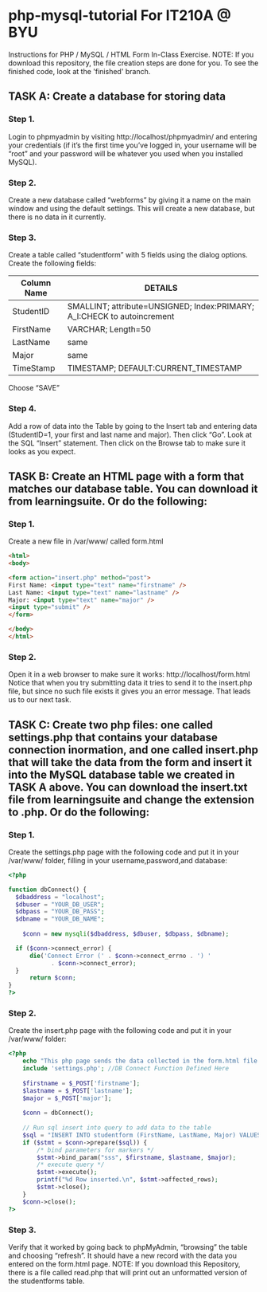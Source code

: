 # php-mysql-tutorial For IT210A @ BYU
Instructions for PHP / MySQL / HTML Form In-Class Exercise.
NOTE: If you download this repository, the file creation steps are done for you. 
To see the finished code, look at the 'finished' branch.

## TASK A: Create a database for storing data

### Step 1. 

Login to phpmyadmin by visiting http://localhost/phpmyadmin/ and entering your credentials (if it’s the first time you’ve logged in, your username will be “root” and your password will be whatever you used when you installed MySQL).

### Step 2. 

Create a new database called “webforms” by giving it a name on the main window and using the default settings. This will create a new database, but there is no data in it currently.

### Step 3. 

Create a table called “studentform” with 5 fields using the dialog options. Create the following fields: 

| Column Name | DETAILS |
| ----------- | ------- |
| StudentID   | SMALLINT; attribute=UNSIGNED; Index:PRIMARY; A_I:CHECK to autoincrement | 
| FirstName   | VARCHAR; Length=50 |
| LastName    | same |
| Major       | same |
| TimeStamp   | TIMESTAMP; DEFAULT:CURRENT_TIMESTAMP |

Choose “SAVE”

### Step 4. 

Add a row of data into the Table by going to the Insert tab and entering data (StudentID=1, your first and last name and major). Then click “Go”. Look at the SQL “Insert” statement. Then click on the Browse tab to make sure it looks as you expect.

## TASK B: Create an HTML page with a form that matches our database table. You can download it from learningsuite. Or do the following:


### Step 1. 

Create a new file in /var/www/ called form.html
```html
<html>
<body>

<form action="insert.php" method="post">
First Name: <input type="text" name="firstname" />
Last Name: <input type="text" name="lastname" />
Major: <input type="text" name="major" />
<input type="submit" />
</form>

</body>
</html> 
```
### Step 2. 

Open it in a web browser to make sure it works: http://localhost/form.html
Notice that when you try submitting data it tries to send it to the insert.php file, but since no such file exists it gives you an error message. That leads us to our next task.

## TASK C: Create two php files: one called settings.php that contains your database connection inormation, and one called insert.php that will take the data from the form and insert it into the MySQL database table we created in TASK A above. You can download the insert.txt file from learningsuite and change the extension to .php. Or do the following:

### Step 1. 

Create the settings.php page with the following code and put it in your /var/www/ folder, filling in your username,password,and database:
```php
<?php

function dbConnect() {
  $dbaddress = "localhost";
  $dbuser = "YOUR_DB_USER";
  $dbpass = "YOUR_DB_PASS";
  $dbname = "YOUR_DB_NAME";
  
	$conn = new mysqli($dbaddress, $dbuser, $dbpass, $dbname);

  if ($conn->connect_error) {
      die('Connect Error (' . $conn->connect_errno . ') '
            . $conn->connect_error);
  }
	  return $conn;
}
?>
```

### Step 2. 

Create the insert.php page with the following code and put it in your /var/www/ folder:
```php
<?php
    echo "This php page sends the data collected in the form.html file and inserts it into the MySQL database\n\n";
    include 'settings.php'; //DB Connect Function Defined Here
    
    $firstname = $_POST['firstname'];
    $lastname = $_POST['lastname'];
    $major = $_POST['major'];
        
    $conn = dbConnect();
    
    // Run sql insert into query to add data to the table
    $sql = "INSERT INTO studentform (FirstName, LastName, Major) VALUES (?,?,?)";
    if ($stmt = $conn->prepare($sql)) {
        /* bind parameters for markers */
        $stmt->bind_param("sss", $firstname, $lastname, $major);
        /* execute query */
        $stmt->execute();
        printf("%d Row inserted.\n", $stmt->affected_rows);
        $stmt->close();
    }
    $conn->close();
?>

```

### Step 3. 

Verify that it worked by going back to phpMyAdmin, “browsing” the table and choosing “refresh”. It should have a new record with the data you entered on the form.html page.
NOTE: If you download this Repository, there is a file called read.php that will print out an unformatted version of the studentforms table.
